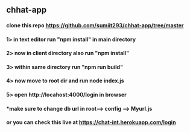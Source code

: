 ## chhat-app
#### clone this repo https://github.com/sumiit293/chhat-app/tree/master
#### 1> in text editor run "npm install" in main directory
#### 2> now in client directory also run "npm install"
#### 3> within same directory run "npm run build"
#### 4> now move to root dir and run node index.js
#### 5> open http://locahost:4000/login in browser
#### *make sure to change db url in root--> config --> Myurl.js
#### or you can check this live at https://chat-int.herokuapp.com/login
